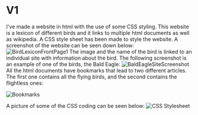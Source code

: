# V1
I've made a website in html with the use of some CSS styling. This website is a lexicon of different birds and it links to multiple html documents as well as wikipedia. A CSS style sheet has been made to style the website. A screenshot of the website can be seen down below:
![BirdLexiconFrontPage1](https://user-images.githubusercontent.com/62332972/77646694-52d08a00-6f65-11ea-91a3-d56ed01c2a76.JPG)
The image and the name of the bird is linked to an individual site with information about the bird. The following screenshot is an example of one of the birds, the Bald Eagle:
![BaldEagleSiteScreenshot](https://user-images.githubusercontent.com/62332972/77646656-41877d80-6f65-11ea-9bf0-1b239dc0f560.JPG)
All the html documents have bookmarks that lead to two different articles. The first one contains all the flying birds, and the second contains the flightless ones:

![Bookmarks](https://user-images.githubusercontent.com/62332972/77646709-5bc15b80-6f65-11ea-8c4d-a34d04e83daa.JPG)

A picture of some of the CSS coding can be seen below: 
![CSS Stylesheet](https://user-images.githubusercontent.com/62332972/77646841-9d520680-6f65-11ea-92a0-dbd159da4864.JPG)
